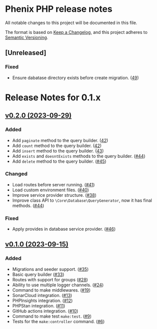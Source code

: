 # Phenix PHP release notes

All notable changes to this project will be documented in this file.

The format is based on [Keep a Changelog](https://keepachangelog.com/en/1.0.0/),
and this project adheres to [Semantic Versioning](https://semver.org/spec/v2.0.0.html).

## [Unreleased]

### Fixed
- Ensure dabatase directory exists before create migration. ([49](https://github.com/barbosa89/phenix/pull/49))

# Release Notes for 0.1.x

## [v0.2.0 (2023-09-29)](https://github.com/barbosa89/phenix/compare/0.2.0...0.1.0)

### Added
- Add `paginate` method to the query builder. ([42](https://github.com/barbosa89/phenix/pull/42))
- Add `count` method to the query builder. ([42](https://github.com/barbosa89/phenix/pull/42))
- Add `insert` method to the query builder. ([43](https://github.com/barbosa89/phenix/pull/43))
- Add `exists` and `doesntExists` methods to the query builder. ([#44](https://github.com/barbosa89/phenix/pull/44))
- Add `delete` method to the query builder. ([#45](https://github.com/barbosa89/phenix/pull/45))

### Changed
- Load routes before server running. ([#41](https://github.com/barbosa89/phenix/pull/41))
- Load custom environment files. ([#40](https://github.com/barbosa89/phenix/pull/40))
- Improve service provider structure. ([#38](https://github.com/barbosa89/phenix/pull/38))
- Improve class API to `\Core\Database\QueryGenerator`, now it has final methods. ([#44](https://github.com/barbosa89/phenix/pull/44))

### Fixed
- Apply provides in database service provider. ([#46](https://github.com/barbosa89/phenix/pull/46))

## [v0.1.0 (2023-09-15)](https://github.com/barbosa89/phenix/compare/0.1.0...0.0.1-alpha.1)

### Added
- Migrations and seeder support. ([#35](https://github.com/barbosa89/phenix/pull/35))
- Basic query builder ([#33](https://github.com/barbosa89/phenix/pull/33))
- Routes with support for groups ([#28](https://github.com/barbosa89/phenix/pull/28))
- Ability to use multiple logger channels. ([#24](https://github.com/barbosa89/phenix/pull/24))
- Command to make middlewares. ([#19](https://github.com/barbosa89/phenix/pull/19))
- SonarCloud integration. ([#13](https://github.com/barbosa89/phenix/pull/13))
- PHPInsights integration. ([#12](https://github.com/barbosa89/phenix/pull/12))
- PHPStan integration. ([#11](https://github.com/barbosa89/phenix/pull/11))
- GitHub actions integration. ([#10](https://github.com/barbosa89/phenix/pull/10))
- Command to make test `make:test`. ([#9](https://github.com/barbosa89/phenix/pull/9))
- Tests for the `make:controller` command. ([#6](https://github.com/barbosa89/phenix/pull/6))
